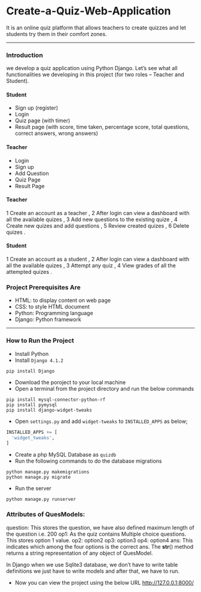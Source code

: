 # Create-a-Quiz-Web-Application

It is an online quiz platform that allows teachers to create quizzes and let students try them in their comfort zones.

***
### Introduction 
we develop a quiz application using Python Django. Let’s see what all functionalities we developing in this project (for two roles – Teacher and Student).

  #### Student
  * Sign up (register)
  * Login
  * Quiz page (with timer)
  * Result page (with score, time taken, percentage score, total questions, correct answers, wrong answers)

  #### Teacher
  * Login
  * Sign up
  * Add Question
  * Quiz Page
  * Result Page

  #### Teacher
  1 Create an account as a teacher ,
  2 After login can view a dashboard with all the available quizes ,
  3 Add new questions to the existing quize ,
  4 Create new quizes and add questions ,
  5 Review created quizes ,
  6 Delete quizes .
  
  #### Student
  1 Create an account as a student ,
  2 After login can view a dashboard with all the available quizes ,
  3 Attempt any quiz ,
  4 View grades of all the attempted quizes . 
  
### Project Prerequisites Are
  * HTML: to display content on web page
  * CSS: to style HTML document
  * Python: Programming language
  * Django: Python framework
  
 *** 
### How to Run the Project 
  * Install Python 
  * Install `Django 4.1.2`
  
  ```
  pip install Django
  ```
  * Download the poroject to your local machine 
  * Open a terminal from the project directory and run the below commands
  
  ```
  pip install mysql-connector-python-rf
  pip install pymysql
  pip install django-widget-tweaks
  ```
   * Open `settings.py` and add `widget-tweaks` to `INSTALLED_APPS` as below;

  ```python
  INSTALLED_APPS += [
    'widget_tweaks',
  ]
  ```
 * Create a php MySQL Database as `quizdb`
 * Run the following commands to do the database migrations

 ```
 python manage.py makemigrations
 python manage.py migrate
```
 * Run the server
 
 ```
 python manage.py runserver
 ```
### Attributes of QuesModels:

question: This stores the question, we have also defined maximum length of the question i.e. 200
op1: As the quiz contains Multiple choice questions. This stores option 1 value.
op2: option2
op3: option3
op4: option4
ans: This indicates which among the four options is the correct ans.
The __str__() method returns a string representation of any object of QuesModel.

In Django when we use Sqlite3 database, we don’t have to write table definitions we just have to write models and after that, we have to run.

 * Now you can view the project using the below URL
   http://127.0.0.1:8000/
   
